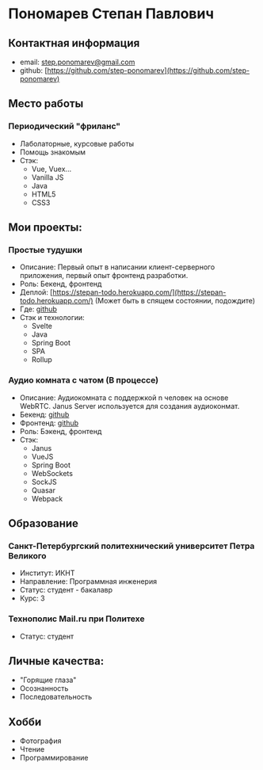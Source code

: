 # Пономарев Степан Павлович
## Контактная информация
 - email: step.ponomarev@gmail.com
 - github: [https://github.com/step-ponomarev](https://github.com/step-ponomarev)
    
## Место работы
### Периодический "фриланс"
  - Лаболаторные, курсовые работы
  - Помощь знакомым
  - Стэк: 
    - Vue, Vuex...
    - Vanilla JS
    - Java
    - HTML5
    - CSS3

## Мои проекты:

### Простые тудушки
  - Описание: Первый опыт в написании клиент-серверного приложения, первый опыт фронтенд разработки.
  - Роль: Бекенд, фронтенд
  - Деплой: [https://stepan-todo.herokuapp.com/](https://stepan-todo.herokuapp.com/) (Может быть в спящем состоянии, подождите)
  - Где: [github](https://github.com/step-ponomarev/Yoda)
  - Стэк и технологии:
    - Svelte
    - Java
    - Spring Boot
    - SPA
    - Rollup
    
### Аудио комната с чатом (В процессе)
  - Описание: Аудиокомната с поддержкой n человек на основе WebRTC. Janus Server используется для создания аудиоконмат.
  - Бекенд: [github](https://github.com/step-ponomarev/audio-chat-backend)
  - Фронтенд: [github](https://github.com/step-ponomarev/-audio-chat-frontend)
  - Роль: Бэкенд, фронтенд
  - Стэк:
    - Janus
    - VueJS
    - Spring Boot
    - WebSockets
    - SockJS
    - Quasar
    - Webpack
    
## Образование
### Санкт-Петербургский политехнический университет Петра Великого
  - Институт: ИКНТ
  - Направление: Программная инженерия
  - Статус: студент - бакалавр
  - Курс: 3
  
### Технополис Mail.ru при Политехе
  - Статус: студент
  
## Личные качества:
  - "Горящие глаза"
  - Осознанность
  - Последовательность

## Хобби
  - Фотография
  - Чтение
  - Программирование
